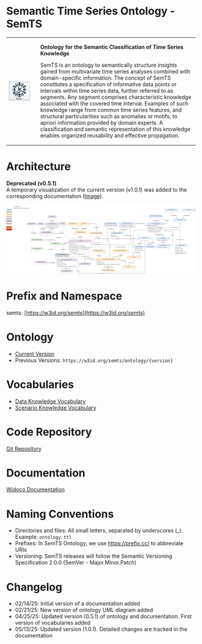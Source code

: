 # Semantic Time Series Ontology - SemTS
<table style="border: none;">
  <tr style="border: none;">
    <td style="border: none; padding-right: 20px;">
      <img src="https://github.com/semts-ontology/SemTS/blob/main/assets/images/logo.png" alt="SemTS Logo" width="800px" style="vertical-align: middle;"/>
    </td>
    <td style="border: none; vertical-align: top;">
      <p><b>Ontology for the Semantic Classification of Time Series Knowledge</b></p>
      <p>SemTS is an ontology to semantically structure insights gained from multivariate time series analyses combined with domain-specific information.
      The concept of SemTS constitutes a specification of informative data points or intervals within time series data, further referred to as segments. Any segment comprises characteristic knowledge associated with the covered time interval. Examples of such knowledge range from common time series features, and structural particularities such as anomalies or motifs, to apriori information provided by domain experts. A classification and semantic representation of this knowledge enables organized reusability and effective propagation.</p>
    </td>
  </tr>
</table>

# Architecture
**Deprecated (v0.5.1)** <br>
A temporary visualization of the current version (v1.0.1) was added to the corresponding documentation ([Image](assets/images/semts.svg)). <br><br>
![Architecture](assets/images/semts_visual_model.drawio.svg)

# Prefix and Namespace
semts: [https://w3id.org/semts](https://w3id.org/semts)

# Ontology
- [Current Version](https://w3id.org/semts/ontology)
- Previous Versions: `https://w3id.org/semts/ontology/{version}`

# Vocabularies
- [Data Knowledge Vocabulary](https://w3id.org/semts/vocabulary/data-knowledge/)
- [Scenario Knowledge Vocabulary](https://w3id.org/semts/vocabulary/scenario-knowledge/)

# Code Repository
[Git Repository](https://github.com/semts-ontology/SemTS/)

# Documentation
[Widoco Documentation](https://w3id.org/semts/ontology)

# Naming Conventions
- Directories and files: All small letters, separated by underscores (_). Example: `ontology.ttl`
- Prefixes: In SemTS Ontology, we use https://prefix.cc/ to abbreviate URIs
- Versioning: SemTS releases will follow the Semantic Versioning Specification 2.0.0 (SemVer - Major.Minor.Patch)

# Changelog
- 02/14/25: Initial version of a documentation added
- 02/21/25: New version of ontology UML diagram added
- 04/25/25: Updated version (0.5.1) of ontology and documentation. First version of vocabularies added
- 05/13/25: Updated version (1.0.1). Detailed changes are tracked in the documentation
